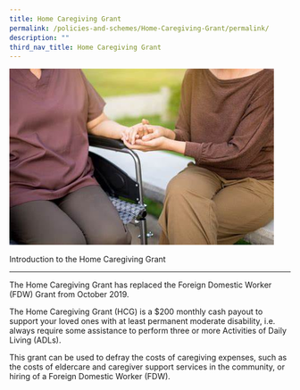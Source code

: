 ```yaml
---
title: Home Caregiving Grant
permalink: /policies-and-schemes/Home-Caregiving-Grant/permalink/
description: ""
third_nav_title: Home Caregiving Grant
---
```

![](/images/th.jpg)

 Introduction to the Home Caregiving Grant  

--------------------------------------------

The Home Caregiving Grant has replaced the Foreign Domestic Worker (FDW) Grant from October 2019. 

The Home Caregiving Grant (HCG) is a $200 monthly cash payout to support your loved ones with at least permanent moderate disability, i.e. always require some assistance to perform three or more Activities of Daily Living (ADLs).

This grant can be used to defray the costs of caregiving expenses, such as the costs of eldercare and caregiver support services in the community, or hiring of a Foreign Domestic Worker (FDW).